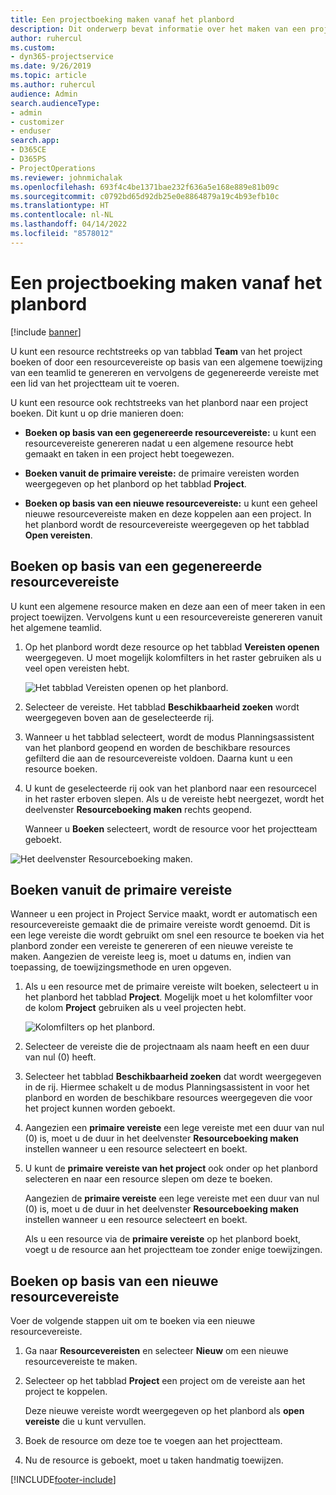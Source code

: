 ```yaml
---
title: Een projectboeking maken vanaf het planbord
description: Dit onderwerp bevat informatie over het maken van een projectboeking via het planbord.
author: ruhercul
ms.custom:
- dyn365-projectservice
ms.date: 9/26/2019
ms.topic: article
ms.author: ruhercul
audience: Admin
search.audienceType:
- admin
- customizer
- enduser
search.app:
- D365CE
- D365PS
- ProjectOperations
ms.reviewer: johnmichalak
ms.openlocfilehash: 693f4c4be1371bae232f636a5e168e889e81b09c
ms.sourcegitcommit: c0792bd65d92db25e0e8864879a19c4b93efb10c
ms.translationtype: HT
ms.contentlocale: nl-NL
ms.lasthandoff: 04/14/2022
ms.locfileid: "8578012"
---
```

# <a name="create-a-project-booking-from-the-schedule-board"></a>Een projectboeking maken vanaf het planbord

[!include [banner](../includes/psa-now-project-operations.md)]

U kunt een resource rechtstreeks op van tabblad **Team** van het project boeken of door een resourcevereiste op basis van een algemene toewijzing van een teamlid te genereren en vervolgens de gegenereerde vereiste met een lid van het projectteam uit te voeren.

U kunt een resource ook rechtstreeks van het planbord naar een project boeken. Dit kunt u op drie manieren doen:

- **Boeken op basis van een gegenereerde resourcevereiste:** u kunt een resourcevereiste genereren nadat u een algemene resource hebt gemaakt en taken in een project hebt toegewezen.

- **Boeken vanuit de primaire vereiste:** de primaire vereisten worden weergegeven op het planbord op het tabblad **Project**. 

- **Boeken op basis van een nieuwe resourcevereiste:** u kunt een geheel nieuwe resourcevereiste maken en deze koppelen aan een project. In het planbord wordt de resourcevereiste weergegeven op het tabblad **Open vereisten**.

## <a name="book-from-a-generated-resource-requirement"></a>Boeken op basis van een gegenereerde resourcevereiste

U kunt een algemene resource maken en deze aan een of meer taken in een project toewijzen. Vervolgens kunt u een resourcevereiste genereren vanuit het algemene teamlid. 

1.  Op het planbord wordt deze resource op het tabblad **Vereisten openen** weergegeven. U moet mogelijk kolomfilters in het raster gebruiken als u veel open vereisten hebt. 

    ![Het tabblad Vereisten openen op het planbord.](media/FAQ-Project-Booking-Schedule-Board-1.png "Schermopname van tabel met boekingen en toewijzingen")

2. Selecteer de vereiste. Het tabblad **Beschikbaarheid zoeken** wordt weergegeven boven aan de geselecteerde rij.
 
3. Wanneer u het tabblad selecteert, wordt de modus Planningsassistent van het planbord geopend en worden de beschikbare resources gefilterd die aan de resourcevereiste voldoen. Daarna kunt u een resource boeken.

4. U kunt de geselecteerde rij ook van het planbord naar een resourcecel in het raster erboven slepen. Als u de vereiste hebt neergezet, wordt het deelvenster **Resourceboeking maken** rechts geopend.

    Wanneer u **Boeken** selecteert, wordt de resource voor het projectteam geboekt.

![Het deelvenster Resourceboeking maken.](media/FAQ-Project-Booking-Schedule-Board-6.png "")
 

## <a name="book-from-the-primary-requirement"></a>Boeken vanuit de primaire vereiste

Wanneer u een project in Project Service maakt, wordt er automatisch een resourcevereiste gemaakt die de primaire vereiste wordt genoemd. Dit is een lege vereiste die wordt gebruikt om snel een resource te boeken via het planbord zonder een vereiste te genereren of een nieuwe vereiste te maken. Aangezien de vereiste leeg is, moet u datums en, indien van toepassing, de toewijzingsmethode en uren opgeven. 

1. Als u een resource met de primaire vereiste wilt boeken, selecteert u in het planbord het tabblad **Project**. Mogelijk moet u het kolomfilter voor de kolom **Project** gebruiken als u veel projecten hebt.

   ![Kolomfilters op het planbord.](media/FAQ-Project-Booking-Schedule-Board-2.png "Schermopname van tabel met boekingen en toewijzingen")

2. Selecteer de vereiste die de projectnaam als naam heeft en een duur van nul (0) heeft.

3. Selecteer het tabblad **Beschikbaarheid zoeken** dat wordt weergegeven in de rij. Hiermee schakelt u de modus Planningsassistent in voor het planbord en worden de beschikbare resources weergegeven die voor het project kunnen worden geboekt.

4. Aangezien een **primaire vereiste** een lege vereiste met een duur van nul (0) is, moet u de duur in het deelvenster **Resourceboeking maken** instellen wanneer u een resource selecteert en boekt.

5. U kunt de **primaire vereiste van het project** ook onder op het planbord selecteren en naar een resource slepen om deze te boeken.
 
    Aangezien de **primaire vereiste** een lege vereiste met een duur van nul (0) is, moet u de duur in het deelvenster **Resourceboeking maken** instellen wanneer u een resource selecteert en boekt.
 
    Als u een resource via de **primaire vereiste** op het planbord boekt, voegt u de resource aan het projectteam toe zonder enige toewijzingen.
 
## <a name="book-from-a-new-resource-requirement"></a>Boeken op basis van een nieuwe resourcevereiste
Voer de volgende stappen uit om te boeken via een nieuwe resourcevereiste. 

1. Ga naar **Resourcevereisten** en selecteer **Nieuw** om een nieuwe resourcevereiste te maken.

2. Selecteer op het tabblad **Project** een project om de vereiste aan het project te koppelen.
 
    Deze nieuwe vereiste wordt weergegeven op het planbord als **open vereiste** die u kunt vervullen.

3. Boek de resource om deze toe te voegen aan het projectteam.

4. Nu de resource is geboekt, moet u taken handmatig toewijzen.



[!INCLUDE[footer-include](../includes/footer-banner.md)]
